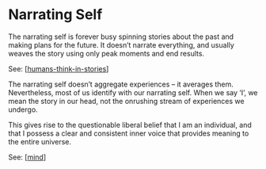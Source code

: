 # Narrating Self

The narrating self is forever busy spinning stories about the past and making plans for the future. It doesn’t narrate everything, and usually weaves the story using only peak moments and end results.

See: [[humans-think-in-stories]]

The narrating self doesn’t aggregate experiences – it averages them. Nevertheless, most of us identify with our narrating self. When we say ‘I’, we mean the story in our head, not the onrushing stream of experiences we undergo.

This gives rise to the questionable liberal belief that I am an individual, and that I possess a clear and consistent inner voice that provides meaning to the entire universe.

See: [[mind]]



[//begin]: # "Autogenerated link references for markdown compatibility"
[humans-think-in-stories]: humans-think-in-stories "Humans Think in Stories"
[mind]: mind "Mind"
[//end]: # "Autogenerated link references"